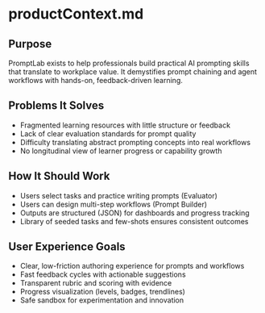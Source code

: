 # productContext.md

## Purpose
PromptLab exists to help professionals build practical AI prompting skills that translate to workplace value. It demystifies prompt chaining and agent workflows with hands-on, feedback-driven learning.

## Problems It Solves
- Fragmented learning resources with little structure or feedback
- Lack of clear evaluation standards for prompt quality
- Difficulty translating abstract prompting concepts into real workflows
- No longitudinal view of learner progress or capability growth

## How It Should Work
- Users select tasks and practice writing prompts (Evaluator)
- Users can design multi-step workflows (Prompt Builder)
- Outputs are structured (JSON) for dashboards and progress tracking
- Library of seeded tasks and few-shots ensures consistent outcomes

## User Experience Goals
- Clear, low-friction authoring experience for prompts and workflows
- Fast feedback cycles with actionable suggestions
- Transparent rubric and scoring with evidence
- Progress visualization (levels, badges, trendlines)
- Safe sandbox for experimentation and innovation
